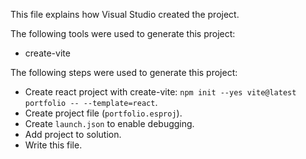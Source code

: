 This file explains how Visual Studio created the project.

The following tools were used to generate this project:
- create-vite

The following steps were used to generate this project:
- Create react project with create-vite: `npm init --yes vite@latest portfolio -- --template=react`.
- Create project file (`portfolio.esproj`).
- Create `launch.json` to enable debugging.
- Add project to solution.
- Write this file.
